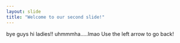 ```yaml
---
layout: slide
title: "Welcome to our second slide!"
---
```

bye guys hi ladies!! uhmmmha.....lmao
Use the left arrow to go back!
